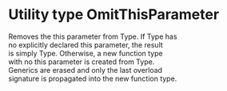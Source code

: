 # Utility type OmitThisParameter<Type>  

Removes the this parameter from Type. If Type has  
no explicitly declared this parameter, the result  
is simply Type. Otherwise, a new function type  
with no this parameter is created from Type.  
Generics are erased and only the last overload  
signature is propagated into the new function type.  
